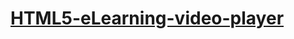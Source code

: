 # [HTML5-eLearning-video-player](https://jhyoon97.github.io/HTML5-eLearning-video-player/02_01.html)
